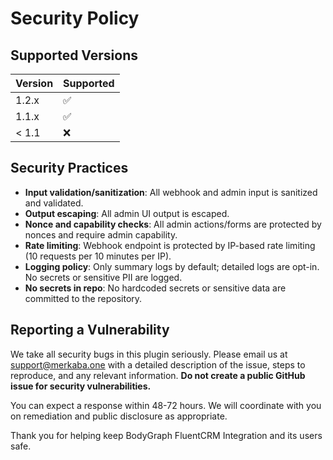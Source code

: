# Security Policy

## Supported Versions

| Version | Supported          |
| ------- | ------------------ |
| 1.2.x   | :white_check_mark: |
| 1.1.x   | :white_check_mark: |
| < 1.1   | :x:                |

## Security Practices
- **Input validation/sanitization**: All webhook and admin input is sanitized and validated.
- **Output escaping**: All admin UI output is escaped.
- **Nonce and capability checks**: All admin actions/forms are protected by nonces and require admin capability.
- **Rate limiting**: Webhook endpoint is protected by IP-based rate limiting (10 requests per 10 minutes per IP).
- **Logging policy**: Only summary logs by default; detailed logs are opt-in. No secrets or sensitive PII are logged.
- **No secrets in repo**: No hardcoded secrets or sensitive data are committed to the repository.

## Reporting a Vulnerability

We take all security bugs in this plugin seriously. Please email us at support@merkaba.one with a detailed description of the issue, steps to reproduce, and any relevant information. **Do not create a public GitHub issue for security vulnerabilities.**

You can expect a response within 48-72 hours. We will coordinate with you on remediation and public disclosure as appropriate.

Thank you for helping keep BodyGraph FluentCRM Integration and its users safe.

